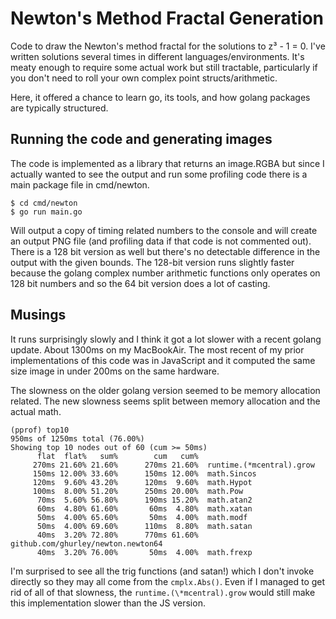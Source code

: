 # Newton's Method Fractal Generation

Code to draw the Newton's method fractal for the solutions to z³ - 1 = 0. I've
written solutions several times in different languages/environments. It's meaty
enough to require some actual work but still tractable, particularly if you
don't need to roll your own complex point structs/arithmetic.

Here, it offered a chance to learn go, its tools, and how golang packages are
typically structured.

## Running the code and generating images

The code is implemented as a library that returns an image.RGBA but since
I actually wanted to see the output and run some profiling code there is
a main package file in cmd/newton.

```
$ cd cmd/newton
$ go run main.go
```

Will output a copy of timing related numbers to the console and will create
an output PNG file (and profiling data if that code is not commented out).
There is a 128 bit version as well but there's no detectable difference in
the output with the given bounds. The 128-bit version runs slightly faster
because the golang complex number arithmetic functions only operates on 128
bit numbers and so the 64 bit version does a lot of casting.

## Musings

It runs surprisingly slowly and I think it got a lot slower with a recent
golang update. About 1300ms on my MacBookAir. The most recent of my prior
implementations of this code was in JavaScript and it computed the same size
image in under 200ms on the same hardware.

The slowness on the older golang version
seemed to be memory allocation related. The new slowness seems split between
memory allocation and the actual math.

```
(pprof) top10
950ms of 1250ms total (76.00%)
Showing top 10 nodes out of 60 (cum >= 50ms)
      flat  flat%   sum%        cum   cum%
     270ms 21.60% 21.60%      270ms 21.60%  runtime.(*mcentral).grow
     150ms 12.00% 33.60%      150ms 12.00%  math.Sincos
     120ms  9.60% 43.20%      120ms  9.60%  math.Hypot
     100ms  8.00% 51.20%      250ms 20.00%  math.Pow
      70ms  5.60% 56.80%      190ms 15.20%  math.atan2
      60ms  4.80% 61.60%       60ms  4.80%  math.xatan
      50ms  4.00% 65.60%       50ms  4.00%  math.modf
      50ms  4.00% 69.60%      110ms  8.80%  math.satan
      40ms  3.20% 72.80%      770ms 61.60%  github.com/ghurley/newton.newton64
      40ms  3.20% 76.00%       50ms  4.00%  math.frexp
```

I'm surprised to see all the trig functions (and satan!) which I don't invoke
directly so they may all come from the `cmplx.Abs()`. Even if I managed to get
rid of all of that slowness, the `runtime.(\*mcentral).grow` would still make
this implementation slower than the JS version.
